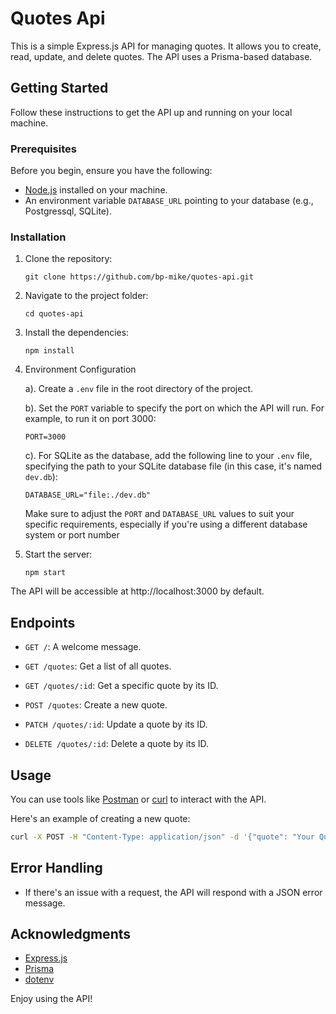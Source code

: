 # Quotes Api

This is a simple Express.js API for managing quotes. It allows you to create, read, update, and delete quotes. The API uses a Prisma-based database.

## Getting Started

Follow these instructions to get the API up and running on your local machine.

### Prerequisites

Before you begin, ensure you have the following:

- [Node.js](https://nodejs.org/) installed on your machine.
- An environment variable `DATABASE_URL` pointing to your database (e.g., Postgressql, SQLite).

### Installation

1. Clone the repository:

   ```
   git clone https://github.com/bp-mike/quotes-api.git
   ```

2. Navigate to the project folder:

   ```
   cd quotes-api
   ```

3. Install the dependencies:

   ```
   npm install
   ```

4. Environment Configuration

   a). Create a `.env` file in the root directory of the project.

   b). Set the `PORT` variable to specify the port on which the API will run. For example, to run it on port 3000:

   ```env
   PORT=3000
   ```

   c). For SQLite as the database, add the following line to your `.env` file, specifying the path to your SQLite database file (in this case, it's named `dev.db`):

   ```env
   DATABASE_URL="file:./dev.db"
   ```

   Make sure to adjust the `PORT` and `DATABASE_URL` values to suit your specific requirements, especially if you're using a different database system or port number

5. Start the server:
   ```
   npm start
   ```

The API will be accessible at http://localhost:3000 by default.

## Endpoints

- `GET /`: A welcome message.

- `GET /quotes`: Get a list of all quotes.

- `GET /quotes/:id`: Get a specific quote by its ID.

- `POST /quotes`: Create a new quote.

- `PATCH /quotes/:id`: Update a quote by its ID.

- `DELETE /quotes/:id`: Delete a quote by its ID.

## Usage

You can use tools like [Postman](https://www.postman.com/) or [curl](https://curl.se/) to interact with the API.

Here's an example of creating a new quote:

```bash
curl -X POST -H "Content-Type: application/json" -d '{"quote": "Your Quote Here", "author": "Author Name"}' http://localhost:3000/quotes
```

## Error Handling

- If there's an issue with a request, the API will respond with a JSON error message.

## Acknowledgments

- [Express.js](https://expressjs.com/)
- [Prisma](https://www.prisma.io/)
- [dotenv](https://www.npmjs.com/package/dotenv)

Enjoy using the API!
